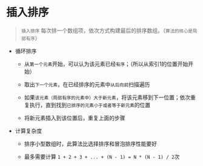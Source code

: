 # 插入排序

> `插入排序` 每次排一个数组项，依次方式构建最后的排序数组。（`算法的核心是局部有序`）

- 循环排序

  - 从`第一个元素`开始，可以认为该元素已经`有序`；（所以从索引1的位置开始开始）

  - 取出`下一个元素`，在已经排序的元素中`从后向前`扫描遍历

  - 如果`该元素（局部有序的元素中）大于新元素`，将该元素移到下一位置；依次重复执行，直到找到`已排序的元素小于或者等于新元素`的位置

  - 将新元素插入到该位置后，重复上面的步骤

- 计算复杂度

  - 排序小型数组时，此算法比选择排序和冒泡排序性能要好

  - 最多需要计算 `1 + 2 + 3 + ... + (N - 1) = N * (N - 1) / 2`次